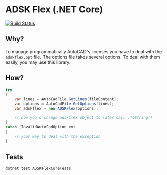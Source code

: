 # ADSK Flex (.NET Core)

[![Build Status](https://travis-ci.org/diegosouza/adskflex_core.svg?branch=master)](https://travis-ci.org/diegosouza/adskflex_core)

## Why?

To manage programmatically AutoCAD's licenses you have to deal with the `adskflex.opt` file.
The options file takes several options. To deal with them easily, you may use this library.

## How?

``` csharp
try
{
    var lines = AutoCadFile.GetLines(fileContent);
    var options = AutoCadFile.GetOptions(lines);
    var adskflex = new ADSKFlex(options);

    // now you'd change adskflex object to later call .ToString()
}
catch (InvalidAutoCadOption ex)
{
    // your way to deal with the exception
}
```

## Tests

`dotnet test ADSKFlexCoreTests`
